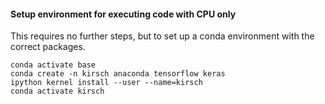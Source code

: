
#### Setup environment for executing code with CPU only


This requires no further steps, but to set up a conda environment with the correct packages.

  ```
  conda activate base
  conda create -n kirsch anaconda tensorflow keras
  ipython kernel install --user --name=kirsch
  conda activate kirsch
  ```

